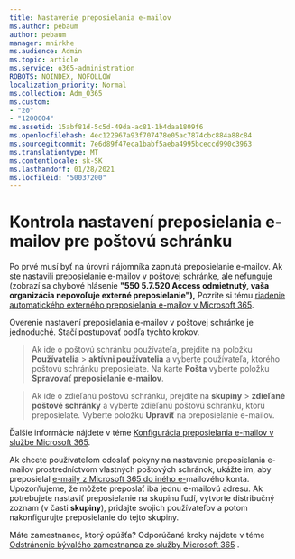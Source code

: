 ```yaml
---
title: Nastavenie preposielania e-mailov
ms.author: pebaum
author: pebaum
manager: mnirkhe
ms.audience: Admin
ms.topic: article
ms.service: o365-administration
ROBOTS: NOINDEX, NOFOLLOW
localization_priority: Normal
ms.collection: Adm_O365
ms.custom:
- "20"
- "1200004"
ms.assetid: 15abf81d-5c5d-49da-ac81-1b4daa1809f6
ms.openlocfilehash: 4ec122967a93f707478e05ac7874cbc884a88c84
ms.sourcegitcommit: 7e6d89f47eca1babf5aeba4995bceccd990c3963
ms.translationtype: MT
ms.contentlocale: sk-SK
ms.lasthandoff: 01/28/2021
ms.locfileid: "50037200"
---
```

# <a name="check-the-email-forwarding-settings-for-a-mailbox"></a>Kontrola nastavení preposielania e-mailov pre poštovú schránku

Po prvé musí byť na úrovni nájomníka zapnutá preposielanie e-mailov. Ak ste nastavili preposielanie e-mailov v poštovej schránke, ale nefunguje (zobrazí sa chybové hlásenie **"550 5.7.520 Access odmietnutý, vaša organizácia nepovoľuje externé preposielanie"),** Pozrite si tému [riadenie automatického externého preposielania e-mailov v Microsoft 365](https://docs.microsoft.com/microsoft-365/security/office-365-security/external-email-forwarding?view=o365-worldwide).

Overenie nastavení preposielania e-mailov v poštovej schránke je jednoduché. Stačí postupovať podľa týchto krokov.
  
> Ak ide o poštovú schránku používateľa, prejdite na položku **Používatelia** \> **aktívni používatelia** a vyberte používateľa, ktorého poštovú schránku preposielate. Na karte **Pošta** vyberte položku **Spravovať preposielanie e-mailov**.

> Ak ide o zdieľanú poštovú schránku, prejdite na **skupiny** \> **zdieľané poštové schránky** a vyberte zdieľanú poštovú schránku, ktorú preposielate. Vyberte položku **Upraviť** na preposielanie e-mailov.

Ďalšie informácie nájdete v téme [Konfigurácia preposielania e-mailov v službe Microsoft 365](https://docs.microsoft.com/microsoft-365/admin/email/configure-email-forwarding).
  
Ak chcete používateľom odoslať pokyny na nastavenie preposielania e-mailov prostredníctvom vlastných poštových schránok, ukážte im, aby preposielal [e-maily z Microsoft 365 do iného e-](https://support.office.com/article/Forward-email-from-Office-365-to-another-email-account-1ed4ee1e-74f8-4f53-a174-86b748ff6a0e)mailového konta. Upozorňujeme, že môžete preposlať iba jednu e-mailovú adresu. Ak potrebujete nastaviť preposielanie na skupinu ľudí, vytvorte distribučný zoznam (v časti **skupiny**), pridajte svojich používateľov a potom nakonfigurujte preposielanie do tejto skupiny.
  
Máte zamestnanec, ktorý opúšťa? Odporúčané kroky nájdete v téme [Odstránenie bývalého zamestnanca zo služby Microsoft 365](https://docs.microsoft.com/microsoft-365/admin/add-users/remove-former-employee) .